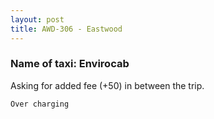 ```yaml
---
layout: post
title: AWD-306 - Eastwood
---
```


### Name of taxi: Envirocab

Asking for added fee (+50) in between the trip. 

```Over charging```
